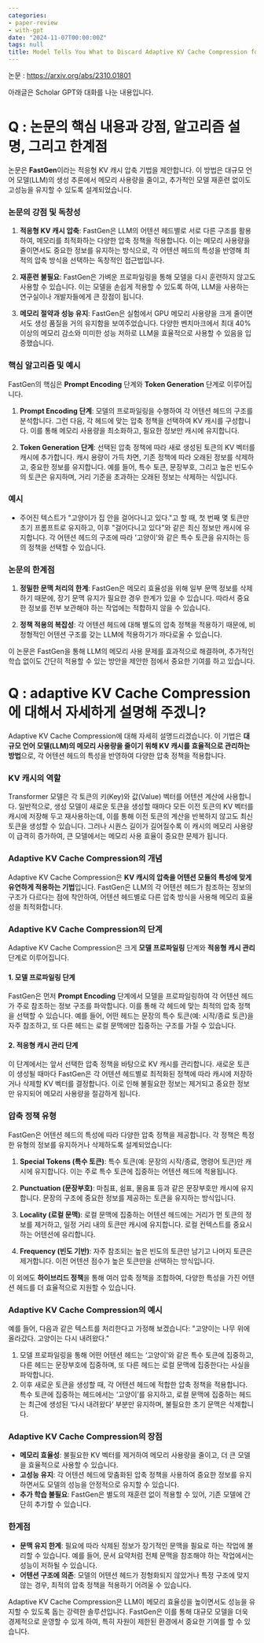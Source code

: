 ```yaml
---
categories:
- paper-review
- with-gpt
date: "2024-11-07T00:00:00Z"
tags: null
title: Model Tells You What to Discard Adaptive KV Cache Compression for LLMs
---
```



논문 : https://arxiv.org/abs/2310.01801 


아래글은 Scholar GPT와 대화를 나눈 내용입니다.

# Q : 논문의 핵심 내용과 강점, 알고리즘 설명, 그리고 한계점

 

논문은 **FastGen**이라는 적응형 KV 캐시 압축 기법을 제안합니다. 이 방법은 대규모 언어 모델(LLM)의 생성 추론에서 메모리 사용량을 줄이고, 추가적인 모델 재훈련 없이도 고성능을 유지할 수 있도록 설계되었습니다.

### 논문의 강점 및 독창성
1. **적응형 KV 캐시 압축**: FastGen은 LLM의 어텐션 헤드별로 서로 다른 구조를 활용하여, 메모리를 최적화하는 다양한 압축 정책을 적용합니다. 이는 메모리 사용량을 줄이면서도 중요한 정보를 유지하는 방식으로, 각 어텐션 헤드의 특성을 반영해 최적의 압축 방식을 선택하는 독창적인 접근법입니다.
   
2. **재훈련 불필요**: FastGen은 가벼운 프로파일링을 통해 모델을 다시 훈련하지 않고도 사용할 수 있습니다. 이는 모델을 손쉽게 적용할 수 있도록 하여, LLM을 사용하는 연구실이나 개발자들에게 큰 장점이 됩니다.

3. **메모리 절약과 성능 유지**: FastGen은 실험에서 GPU 메모리 사용량을 크게 줄이면서도 생성 품질을 거의 유지함을 보여주었습니다. 다양한 벤치마크에서 최대 40% 이상의 메모리 감소와 미미한 성능 저하로 LLM을 효율적으로 사용할 수 있음을 입증했습니다.

### 핵심 알고리즘 및 예시
FastGen의 핵심은 **Prompt Encoding** 단계와 **Token Generation** 단계로 이루어집니다.

1. **Prompt Encoding 단계**: 모델의 프로파일링을 수행하여 각 어텐션 헤드의 구조를 분석합니다. 그런 다음, 각 헤드에 맞는 압축 정책을 선택하여 KV 캐시를 구성합니다. 이를 통해 메모리 사용량을 최소화하고, 필요한 정보만 캐시에 유지합니다.

2. **Token Generation 단계**: 선택된 압축 정책에 따라 새로 생성된 토큰의 KV 벡터를 캐시에 추가합니다. 캐시 용량이 가득 차면, 기존 정책에 따라 오래된 정보를 삭제하고, 중요한 정보를 유지합니다. 예를 들어, 특수 토큰, 문장부호, 그리고 높은 빈도수의 토큰은 유지하며, 거리 기준을 초과하는 오래된 정보는 삭제하는 식입니다.

### 예시
- 주어진 텍스트가 "고양이가 집 안을 걸어다니고 있다."고 할 때, 첫 번째 몇 토큰만 초기 프롬프트로 유지하고, 이후 "걸어다니고 있다"와 같은 최신 정보만 캐시에 유지합니다. 각 어텐션 헤드의 구조에 따라 '고양이'와 같은 특수 토큰을 유지하는 등의 정책을 선택할 수 있습니다.

### 논문의 한계점
1. **정밀한 문맥 처리의 한계**: FastGen은 메모리 효율성을 위해 일부 문맥 정보를 삭제하기 때문에, 장기 문맥 유지가 필요한 경우 한계가 있을 수 있습니다. 따라서 중요한 정보를 전부 보관해야 하는 작업에는 적합하지 않을 수 있습니다.

2. **정책 적용의 복잡성**: 각 어텐션 헤드에 대해 별도의 압축 정책을 적용하기 때문에, 비정형적인 어텐션 구조를 갖는 LLM에 적용하기가 까다로울 수 있습니다.

이 논문은 FastGen을 통해 LLM의 메모리 사용 문제를 효과적으로 해결하며, 추가적인 학습 없이도 간단히 적용할 수 있는 방안을 제안한 점에서 중요한 기여를 하고 있습니다.


# Q : adaptive KV Cache Compression에 대해서 자세하게 설명해 주겠니?

 

Adaptive KV Cache Compression에 대해 자세히 설명드리겠습니다. 이 기법은 **대규모 언어 모델(LLM)의 메모리 사용량을 줄이기 위해 KV 캐시를 효율적으로 관리하는 방법**으로, 각 어텐션 헤드의 특성을 반영하여 다양한 압축 정책을 적용합니다.

### KV 캐시의 역할
Transformer 모델은 각 토큰의 키(Key)와 값(Value) 벡터를 어텐션 계산에 사용합니다. 일반적으로, 생성 모델이 새로운 토큰을 생성할 때마다 모든 이전 토큰의 KV 벡터를 캐시에 저장해 두고 재사용하는데, 이를 통해 이전 토큰의 계산을 반복하지 않고도 최신 토큰을 생성할 수 있습니다. 그러나 시퀀스 길이가 길어질수록 이 캐시의 메모리 사용량이 급격히 증가하여, 큰 모델에서는 메모리 사용 효율이 중요한 문제가 됩니다.

### Adaptive KV Cache Compression의 개념
Adaptive KV Cache Compression은 **KV 캐시의 압축을 어텐션 모듈의 특성에 맞게 유연하게 적용하는 기법**입니다. FastGen은 LLM의 각 어텐션 헤드가 참조하는 정보의 구조가 다르다는 점에 착안하여, 어텐션 헤드별로 다른 압축 방식을 사용해 메모리 효율성을 최적화합니다.

### Adaptive KV Cache Compression의 단계
Adaptive KV Cache Compression은 크게 **모델 프로파일링** 단계와 **적응형 캐시 관리** 단계로 이루어집니다.

#### 1. 모델 프로파일링 단계
FastGen은 먼저 **Prompt Encoding** 단계에서 모델을 프로파일링하여 각 어텐션 헤드가 주로 참조하는 정보 구조를 파악합니다. 이를 통해 각 헤드에 맞는 최적의 압축 정책을 선택할 수 있습니다. 예를 들어, 어떤 헤드는 문장의 특수 토큰(예: 시작/종료 토큰)을 자주 참조하고, 또 다른 헤드는 로컬 문맥에만 집중하는 구조를 가질 수 있습니다.

#### 2. 적응형 캐시 관리 단계
이 단계에서는 앞서 선택한 압축 정책을 바탕으로 KV 캐시를 관리합니다. 새로운 토큰이 생성될 때마다 FastGen은 각 어텐션 헤드별로 최적화된 정책에 따라 캐시에 저장하거나 삭제할 KV 벡터를 결정합니다. 이로 인해 불필요한 정보는 제거되고 중요한 정보만 유지되어 메모리 사용량을 절감하게 됩니다.

### 압축 정책 유형
FastGen은 어텐션 헤드의 특성에 따라 다양한 압축 정책을 제공합니다. 각 정책은 특정한 유형의 정보를 유지하거나 삭제하도록 설계되었습니다:

1. **Special Tokens (특수 토큰)**: 특수 토큰(예: 문장의 시작/종료, 명령어 토큰)만 캐시에 유지합니다. 이는 주로 특수 토큰에 집중하는 어텐션 헤드에 적용됩니다.
   
2. **Punctuation (문장부호)**: 마침표, 쉼표, 물음표 등과 같은 문장부호만 캐시에 유지합니다. 문장의 구조에 중요한 정보를 제공하는 토큰을 유지하는 방식입니다.

3. **Locality (로컬 문맥)**: 로컬 문맥에 집중하는 어텐션 헤드에는 거리가 먼 토큰의 정보를 제거하고, 일정 거리 내의 토큰만 캐시에 유지합니다. 로컬 컨텍스트를 중요시하는 어텐션에 유리합니다.

4. **Frequency (빈도 기반)**: 자주 참조되는 높은 빈도의 토큰만 남기고 나머지 토큰은 제거합니다. 이전 어텐션 점수가 높은 토큰만을 선택하는 방식입니다.

이 외에도 **하이브리드 정책**을 통해 여러 압축 정책을 조합하여, 다양한 특성을 가진 어텐션 헤드를 더 효율적으로 지원할 수 있습니다.

### Adaptive KV Cache Compression의 예시
예를 들어, 다음과 같은 텍스트를 처리한다고 가정해 보겠습니다: "고양이는 나무 위에 올라갔다. 고양이는 다시 내려왔다."

1. 모델 프로파일링을 통해 어떤 어텐션 헤드는 ‘고양이’와 같은 특수 토큰에 집중하고, 다른 헤드는 문장부호에 집중하며, 또 다른 헤드는 로컬 문맥에 집중한다는 사실을 파악합니다.
2. 이후 새로운 토큰을 생성할 때, 각 어텐션 헤드에 적합한 압축 정책을 적용합니다. 특수 토큰에 집중하는 헤드에서는 ‘고양이’를 유지하고, 로컬 문맥에 집중하는 헤드는 최근에 생성된 ‘다시 내려왔다’ 부분만 유지하며, 불필요한 초기 문맥은 삭제합니다.

### Adaptive KV Cache Compression의 장점
- **메모리 효율성**: 불필요한 KV 벡터를 제거하여 메모리 사용량을 줄이고, 더 큰 모델을 효율적으로 사용할 수 있습니다.
- **고성능 유지**: 각 어텐션 헤드에 맞춤화된 압축 정책을 사용하여 중요한 정보를 유지하면서도 모델의 성능을 안정적으로 유지할 수 있습니다.
- **추가 학습 불필요**: FastGen은 별도의 재훈련 없이 적용할 수 있어, 기존 모델에 간단히 추가할 수 있습니다.

### 한계점
- **문맥 유지 한계**: 필요에 따라 삭제된 정보가 장기적인 문맥을 필요로 하는 작업에 불리할 수 있습니다. 예를 들어, 문서 요약처럼 전체 문맥을 참조해야 하는 작업에서는 성능이 저하될 수 있습니다.
- **어텐션 구조에 의존**: 모델의 어텐션 헤드가 정형화되지 않았거나 특정 구조에 맞지 않는 경우, 최적의 압축 정책을 적용하기 어려울 수 있습니다.

Adaptive KV Cache Compression은 LLM이 메모리 효율성을 높이면서도 성능을 유지할 수 있도록 돕는 강력한 솔루션입니다. FastGen은 이를 통해 대규모 모델을 더욱 경제적으로 운영할 수 있게 하여, 특히 자원이 제한된 환경에서 중요한 기여를 할 수 있습니다.
